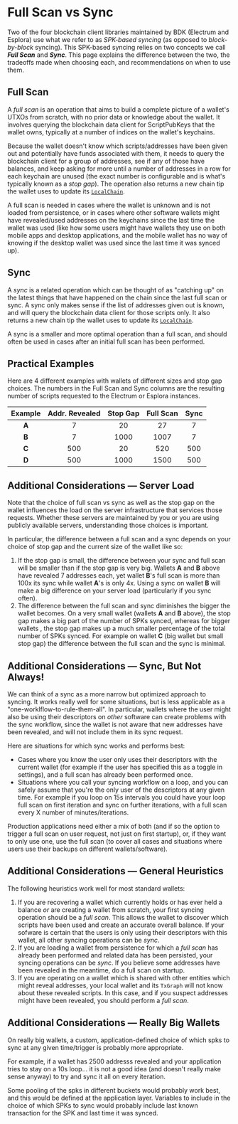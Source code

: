 # Full Scan vs Sync

Two of the four blockchain client libraries maintained by BDK (Electrum and Esplora) use what we refer to as _SPK-based syncing_ (as opposed to _block-by-block_ syncing). This SPK-based syncing relies on two concepts we call _**Full Scan**_ and _**Sync**_. This page explains the difference between the two, the tradeoffs made when choosing each, and recommendations on when to use them.

## Full Scan

A _full scan_ is an operation that aims to build a complete picture of a wallet's UTXOs from scratch, with no prior data or knowledge about the wallet. It involves querying the blockchain data client for ScriptPubKeys that the wallet owns, typically at a number of indices on the wallet's keychains. 

Because the wallet doesn't know which scripts/addresses have been given out and potentially have funds associated with them, it needs to query the blockchain client for a group of addresses, see if any of those have balances, and keep asking for more until a number of addresses in a row for each keychain are unused (the exact number is configurable and is what's typically known as a _stop gap_). The operation also returns a new chain tip the wallet uses to update its [`LocalChain`](https://docs.rs/bdk_chain/latest/bdk_chain/local_chain/struct.LocalChain.html).

A full scan is needed in cases where the wallet is unknown and is not loaded from persistence, or in cases where other software wallets might have revealed/used addresses on the keychains since the last time the wallet was used (like how some users might have wallets they use on both mobile apps and desktop applications, and the mobile wallet has no way of knowing if the desktop wallet was used since the last time it was synced up).

## Sync

A _sync_ is a related operation which can be thought of as "catching up" on the latest things that have happened on the chain since the last full scan or sync. A sync only makes sense if the list of addresses given out is known, and will query the blockchain data client for those scripts only. It also returns a new chain tip the wallet uses to update its [`LocalChain`](https://docs.rs/bdk_chain/latest/bdk_chain/local_chain/struct.LocalChain.html).

A sync is a smaller and more optimal operation than a full scan, and should often be used in cases after an initial full scan has been performed.

## Practical Examples

Here are 4 different examples with wallets of different sizes and stop gap choices. The numbers in the Full Scan and Sync columns are the resulting number of scripts requested to the Electrum or Esplora instances.

| Example | Addr. Revealed | Stop Gap | Full Scan | Sync |
| :-----: | :------------: | :------: | :-------: | :--: |
| **A**   | 7              | 20       | 27        | 7    |
| **B**   | 7              | 1000     | 1007      | 7    |
| **C**   | 500            | 20       | 520       | 500  |
| **D**   | 500            | 1000     | 1500      | 500  |

## Additional Considerations — Server Load

Note that the choice of full scan vs sync as well as the stop gap on the wallet influences the load on the server infrastructure that services those requests. Whether these servers are maintained by you or you are using publicly available servers, understanding those choices is important.

In particular, the difference between a full scan and a sync depends on your choice of stop gap and the current size of the wallet like so:

1. If the stop gap is small, the difference between your sync and full scan will be smaller than if the stop gap is very big. Wallets **A** and **B** above have revealed 7 addresses each, yet wallet **B**'s full scan is more than 100x its sync while wallet **A**'s is only 4x. Using a sync on wallet **B** will make a big difference on your server load (particularly if you sync often).
3. The difference between the full scan and sync diminishes the bigger the wallet becomes. On a very small wallet (wallets **A** and **B** above), the stop gap makes a big part of the number of SPKs synced, whereas for bigger wallets , the stop gap makes up a much smaller percentage of the total number of SPKs synced. For example on wallet **C** (big wallet but small stop gap) the difference between the full scan and the sync is minimal.

## Additional Considerations — Sync, But Not Always!

We can think of a sync as a more narrow but optimized approach to syncing. It works really well for some situations, but is less applicable as a "one-worklflow-to-rule-them-all". In particular, wallets where the user might also be using their descriptors on _other_ software can create problems with the sync workflow, since the wallet is not aware that new addresses have been revealed, and will not include them in its sync request.

Here are situations for which sync works and performs best:

- Cases where you know the user only uses their descriptors with the current wallet (for example if the user has specified this as a toggle in settings), and a full scan has already been performed once.
- Situations where you call your syncing workflow on a loop, and you can safely assume that you're the only user of the descriptors at any given time. For example if you loop on 15s intervals you could have your loop full scan on first iteration and sync on further iterations, with a full scan every X number of minutes/iterations.

Production applications need either a mix of both (and if so the option to trigger a full scan on user request, not just on first startup), or, if they want to only use one, use the full scan (to cover all cases and situations where users use their backups on different wallets/software).

## Additional Considerations — General Heuristics

The following heuristics work well for most standard wallets:

1. If you are recovering a wallet which currently holds or has ever held a balance _or_ are creating a wallet from scratch, your first syncing operation should be a _full scan_. This allows the wallet to discover which scripts have been used and create an accurate overall balance. If your sofware is certain that the users is only using their descriptors with this wallet, all other syncing operations can be _sync_.
2. If you are loading a wallet from persistence for which a _full scan_ has already been performed and related data has been persisted, your syncing operations can be _sync_. If you believe some addresses have been revealed in the meantime, do a full scan on startup.
3. If you are operating on a wallet which is shared with other entities which might reveal addresses, your local wallet and its `TxGraph` will not know about these revealed scripts. In this case, and if you suspect addresses might have been revealed, you should perform a _full scan_.

## Additional Considerations — Really Big Wallets

On really big wallets, a custom, application-defined choice of which spks to sync at any given time/trigger is probably more appropriate.

For example, if a wallet has 2500 addresss revealed and your application tries to stay on a 10s loop... it is not a good idea (and doesn't really make sense anyway) to try and sync it all on every iteration.

Some pooling of the spks in different buckets would probably work best, and this would be defined at the application layer. Variables to include in the choice of which SPKs to sync would probably include last known transaction for the SPK and last time it was synced.

<br>
